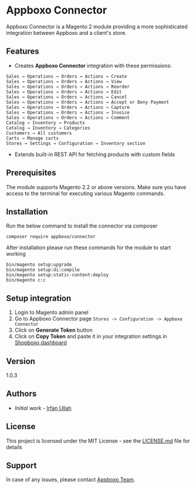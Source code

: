 # Appboxo Connector

Appboxo Connector is a Magento 2 module providing a more sophisticated integration between Appboxo and a client's store.

## Features

* Creates **Appboxo Connector** integration with these permissions:
```
Sales → Operations → Orders → Actions → Create
Sales → Operations → Orders → Actions → View
Sales → Operations → Orders → Actions → Reorder
Sales → Operations → Orders → Actions → Edit
Sales → Operations → Orders → Actions → Cancel
Sales → Operations → Orders → Actions → Accept or Deny Payment
Sales → Operations → Orders → Actions → Capture
Sales → Operations → Orders → Actions → Invoice
Sales → Operations → Orders → Actions → Comment
Catalog → Inventory → Products
Catalog → Inventory → Categories
Customers → All customers
Carts → Manage carts
Stores → Settings → Configuration → Inventory section
```
* Extends built-in REST API for fetching products with custom fields


## Prerequisites

The module supports Magento 2.2 or above versions. Make sure you have access to the terminal for executing various Magento commands.

## Installation

Run the below command to install the connector via composer
```
composer require appboxo/connector
```


After installation please run these commands for the module to start working
```
bin/magento setup:upgrade
bin/magento setup:di:compile
bin/magento setup:static-content:deploy
bin/magento c:c
```


## Setup integration

1. Login to Magento admin panel
2. Go to Appboxo Connector page `Stores -> Configuration -> Appboxo Connector`
3. Click on **Generate Token** button
4. Click on **Copy Token** and paste it in your integration settings in [Shopboxo dashboard](https://shop.appboxo.com/integration)

## Version

1.0.3

## Authors

* *Initial work* - [Irfan Ullah](https://github.com/Irfanbh)

## License

This project is licensed under the MIT License - see the [LICENSE.md](LICENSE.md) file for details

## Support
In case of any issues, please contact [Appboxo Team](mailto:support@appboxo.com?subject=[Appboxo%20Connector%20issue]).
